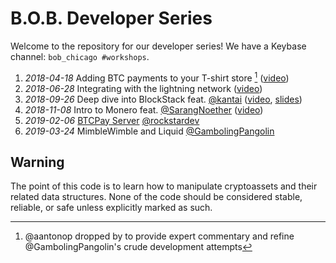 B.O.B. Developer Series
====

Welcome to the repository for our developer series!  We have a Keybase channel: `bob_chicago #workshops`.

1. _2018-04-18_ Adding BTC payments to your T-shirt store [^1] ([video][payments])
2. _2018-06-28_ Integrating with the lightning network ([video][lightning])
3. _2018-09-26_ Deep dive into BlockStack feat. [@kantai][kantai] ([video][blockstack], [slides][blockstack-slides])
4. _2018-11-08_ Intro to Monero feat. [@SarangNoether][sn] ([video][xmr-vid])
5. _2019-02-06_ [BTCPay Server][] [@rockstardev][rockstar]
6. _2019-03-24_ MimbleWimble and Liquid [@GambolingPangolin][gp]

[payments]: https://www.youtube.com/watch?v=wqPkDz3kxaA
[lightning]: https://www.youtube.com/watch?v=GBldm2ZQSYA
[blockstack]: https://www.youtube.com/watch?v=uaS1ObtiiBE
[kantai]: https://github.com/kantai
[blockstack-slides]: https://forum.blockstack.org/uploads/default/original/2X/8/87fc9132a2752af0a620f61277eaa62be6cb84ac.pdf
[sn]: https://github.com/SarangNoether
[xmr-vid]: https://www.youtube.com/watch?v=CM44dFBeMM0
[BTCPay Server]: https://github.com/btcpayserver/btcpayserver
[rockstar]: https://github.com/rockstardev
[gp]: https://github.com/GambolingPangolin

[^1]: @aantonop dropped by to provide expert commentary and refine
  @GambolingPangolin's crude development attempts

Warning
----

The point of this code is to learn how to manipulate cryptoassets and their
related data structures.  None of the code should be considered stable,
reliable, or safe unless explicitly marked as such.
